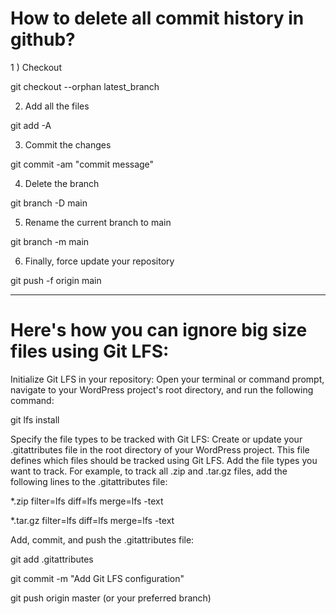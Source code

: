 # How to delete all commit history in github?

1 ) Checkout

git checkout --orphan latest_branch

2) Add all the files

git add -A

3) Commit the changes

git commit -am "commit message"

4) Delete the branch

git branch -D main

5) Rename the current branch to main

git branch -m main
 
6) Finally, force update your repository

git push -f origin main


----------------------------------------------------------


# Here's how you can ignore big size files using Git LFS:

Initialize Git LFS in your repository:
Open your terminal or command prompt, navigate to your WordPress project's root directory, and run the following command:

git lfs install


Specify the file types to be tracked with Git LFS: Create or update your .gitattributes file in the root directory of your WordPress project. This file defines which files should be tracked using Git LFS. Add the file types you want to track. For example, to track all .zip and .tar.gz files, add the following lines to the .gitattributes file:

*.zip filter=lfs diff=lfs merge=lfs -text

*.tar.gz filter=lfs diff=lfs merge=lfs -text



Add, commit, and push the .gitattributes file:

git add .gitattributes

git commit -m "Add Git LFS configuration"

git push origin master (or your preferred branch)

